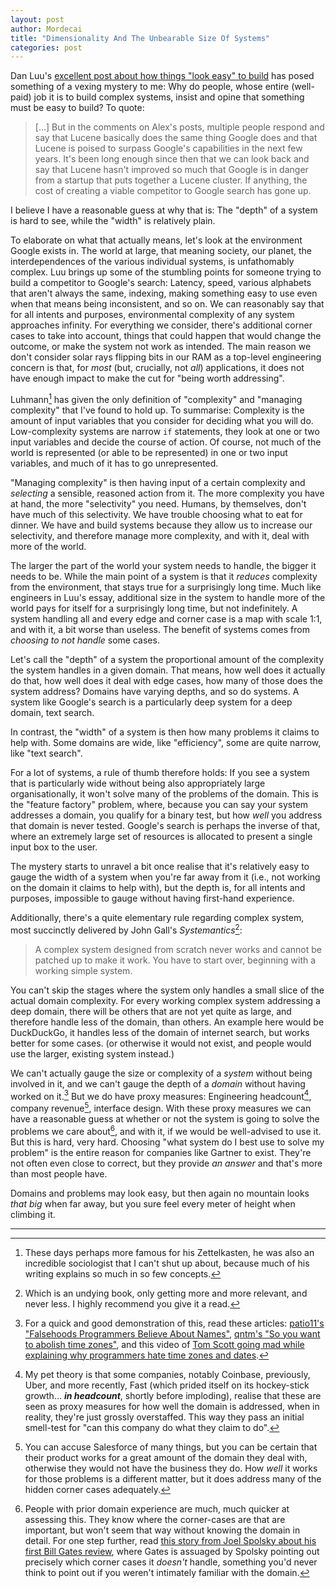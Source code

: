 ```yaml
---
layout: post
author: Mordecai
title: "Dimensionality And The Unbearable Size Of Systems"
categories: post
---
```


Dan Luu's [excellent post about how things "look easy" to build][dan-luu] has
posed something of a vexing mystery to me: Why do people, whose entire
(well-paid) job it is to build complex systems, insist and opine that something
must be easy to build? To quote:

> [...] But in the comments on Alex's posts, multiple people respond and say that
> Lucene basically does the same thing Google does and that Lucene is poised to
> surpass Google's capabilities in the next few years. It's been long enough
> since then that we can look back and say that Lucene hasn't improved so much
> that Google is in danger from a startup that puts together a Lucene cluster.
> If anything, the cost of creating a viable competitor to Google search has
> gone up.

I believe I have a reasonable guess at why that is: The "depth" of a system is
hard to see, while the "width" is relatively plain.

To elaborate on what that actually means, let's look at the environment Google
exists in. The world at large, that meaning society, our planet, the
interdependences of the various individual systems, is unfathomably complex. Luu
brings up some of the stumbling points for someone trying to build a competitor
to Google's search: Latency, speed, various alphabets that aren't always the
same, indexing, making something easy to use even when that means being
inconsistent, and so on. We can reasonably say that for all intents and
purposes, environmental complexity of any system approaches infinity. For
everything we consider, there's additional corner cases to take into account,
things that could happen that would change the outcome, or make the system not
work as intended. The main reason we don't consider solar rays flipping bits in
our RAM as a top-level engineering concern is that, for _most_ (but, crucially,
not *all*) applications, it does not have enough impact to make the cut for
"being worth addressing".

Luhmann[^6] has given the only definition of "complexity" and "managing complexity"
that I've found to hold up. To summarise: Complexity is the amount of input
variables that you consider for deciding what you will do. Low-complexity
systems are narrow `if` statements, they look at one or two input variables and
decide the course of action. Of course, not much of the world is represented (or
able to be represented) in one or two input variables, and much of it has to go
unrepresented.

"Managing complexity" is then having input of a certain complexity and
*selecting* a sensible, reasoned action from it. The more complexity you have at
hand, the more "selectivity" you need. Humans, by themselves, don't have much of
this selectivity. We have trouble choosing what to eat for dinner. We have and
build systems because they allow us to increase our selectivity, and therefore
manage more complexity, and with it, deal with more of the world.

The larger the part of the world your system needs to handle, the bigger it
needs to be. While the main point of a system is that it *reduces* complexity
from the environment, that stays true for a surprisingly long time. Much like
engineers in Luu's essay, additional size in the system to handle more of the
world pays for itself for a surprisingly long time, but not indefinitely. A
system handling all and every edge and corner case is a map with scale 1:1, and
with it, a bit worse than useless. The benefit of systems comes from _choosing
to not handle_ some cases.

Let's call the "depth" of a system the proportional amount of the complexity the
system handles in a given domain. That means, how well does it actually do that,
how well does it deal with edge cases, how many of those does the system
address? Domains have varying depths, and so do systems. A system like Google's
search is a particularly deep system for a deep domain, text search.

In contrast, the "width" of a system is then how many problems it claims to help
with. Some domains are wide, like "efficiency", some are quite narrow, like
"text search".

For a lot of systems, a rule of thumb therefore holds: If you see a system that
is particularly wide without being also appropriately large organisationally, it
won't solve many of the problems of the domain. This is the "feature factory"
problem, where, because you can say your system addresses a domain, you qualify
for a binary test, but how *well* you address that domain is never tested.
Google's search is perhaps the inverse of that, where an extremely large set of
resources is allocated to present a single input box to the user.

The mystery starts to unravel a bit once realise that it's relatively easy to
gauge the width of a system when you're far away from it (i.e., not working on
the domain it claims to help with), but the depth is, for all intents and
purposes, impossible to gauge without having first-hand experience.

Additionally, there's a quite elementary rule regarding complex system, most succinctly
delivered by John Gall's _Systemantics_[^5]:

> A complex system designed from scratch never works and cannot be patched up to
> make it work. You have to start over, beginning with a working simple system.

You can't skip the stages where the system only handles a small slice of the
actual domain complexity. For every working complex system addressing a deep
domain, there will be others that are not yet quite as large, and therefore
handle less of the domain, than others. An example here would be DuckDuckGo, it
handles less of the domain of internet search, but works better for some cases.
(or otherwise it would not exist, and people would use the larger, existing
system instead.)

We can't actually gauge the size or complexity of a *system* without being
involved in it, and we can't gauge the depth of a *domain* without having worked
on it.[^3] But we do have proxy measures: Engineering headcount[^1], company
revenue[^2], interface design. With these proxy measures we can have a
reasonable guess at whether or not the system is going to solve the problems we
care about[^4], and with it, if we would be well-advised to use it. But this is
hard, very hard. Choosing "what system do I best use to solve my problem" is the
entire reason for companies like Gartner to exist. They're not often even close
to correct, but they provide _an answer_ and that's more than most people have.

Domains and problems may look easy, but then again no mountain looks _that big_
when far away, but you sure feel every meter of height when climbing it.

---

[^1]: My pet theory is that some companies, notably Coinbase, previously, Uber,
    and more recently, Fast (which prided itself on its hockey-stick growth...
    **_in headcount_**, shortly before imploding), realise that these are seen
    as proxy measures for how well the domain is addressed, when in reality,
    they're just grossly overstaffed. This way they pass an initial smell-test
    for "can this company do what they claim to do".

[^2]: You can accuse Salesforce of many things, but you can be certain that
    their product works for a great amount of the domain they deal with,
    otherwise they would not have the business they do. How *well* it works for
    those problems is a different matter, but it does address many of the hidden
    corner cases adequately.

[^3]: For a quick and good demonstration of this, read these articles:
    [patio11's "Falsehoods Programmers Believe About Names"][patio11], [qntm's
    "So you want to abolish time zones"][qntm], and this video of [Tom Scott
    going mad while explaining why programmers hate time zones and
    dates][tom-scott].

[^4]: People with prior domain experience are much, much quicker at assessing
    this. They know where the corner-cases are that are important, but won't
    seem that way without knowing the domain in detail. For one step further,
    read [this story from Joel Spolsky about his first Bill Gates review][joel],
    where Gates is assuaged by Spolsky pointing out precisely which corner cases
    it *doesn't* handle, something you'd never think to point out if you weren't
    intimately familiar with the domain.

[^5]: Which is an undying book, only getting more and more relevant, and never
    less. I highly recommend you give it a read.

[^6]: These days perhaps more famous for his Zettelkasten, he was also an
    incredible sociologist that I can't shut up about, because much of his
    writing explains so much in so few concepts.

[dan-luu]: https://danluu.com/sounds-easy/
[patio11]: https://www.kalzumeus.com/2010/06/17/falsehoods-programmers-believe-about-names/
[qntm]: https://qntm.org/abolish
[tom-scott]: https://www.youtube.com/watch?v=-5wpm-gesOY
[joel]: https://www.joelonsoftware.com/2006/06/16/my-first-billg-review/
